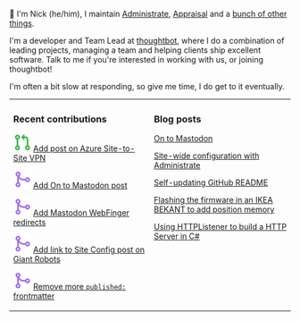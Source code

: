 👋 I'm Nick (he/him), I maintain [Administrate][1], [Appraisal][2] and a [bunch
of other things][3].

I'm a developer and Team Lead at [thoughtbot][4], where I do a combination of
leading projects, managing a team and helping clients ship excellent software.
Talk to me if you're interested in working with us, or joining thoughtbot!

I'm often a bit slow at responding, so give me time, I do get to it eventually.

<table><tr><td valign="top" width="50%">

### Recent contributions

<!-- contributions starts -->
![](icons/pull_request_open.svg) [Add post on Azure Site-to-Site VPN](https://github.com/nickcharlton/site/pull/105)

![](icons/pull_request_merged.svg) [Add On to Mastodon post](https://github.com/nickcharlton/site/pull/104)

![](icons/pull_request_merged.svg) [Add Mastodon WebFinger redirects](https://github.com/nickcharlton/site/pull/103)

![](icons/pull_request_merged.svg) [Add link to Site Config post on Giant Robots](https://github.com/nickcharlton/site/pull/102)

![](icons/pull_request_merged.svg) [Remove more `published:` frontmatter](https://github.com/nickcharlton/site/pull/101)

<!-- contributions ends -->
</td><td valign="top" width="50%">

### Blog posts

<!-- blog starts -->
[On to Mastodon](https://nickcharlton.net/posts/on-to-mastodon.html)

[Site-wide configuration with Administrate](https://nickcharlton.net/posts/site-wide-configuration-with-administrate.html)

[Self-updating GitHub README](https://nickcharlton.net/posts/self-updating-github-readme.html)

[Flashing the firmware in an IKEA BEKANT to add position memory](https://nickcharlton.net/posts/flashing-the-firmward-in-an-ikea-bekant.html)

[Using HTTPListener to build a HTTP Server in C#](https://nickcharlton.net/posts/using-httplistener-to-build-a-http-server-in-csharp.html)

<!-- blog ends -->
</td></tr></table>

[1]: https://github.com/thoughtbot/administrate
[2]: https://github.com/thoughtbot/appraisal
[3]: https://github.com/nickcharlton?tab=repositories
[4]: https://thoughtbot.com
